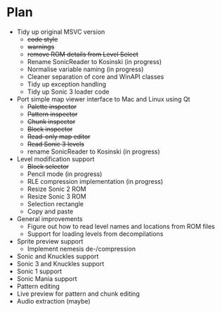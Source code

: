 # Plan

- Tidy up original MSVC version
  + ~~code style~~
  + ~~warnings~~
  + ~~remove ROM details from Level Select~~
  + Rename SonicReader to Kosinski (in progress)
  + Normalise variable naming (in progress)
  + Cleaner separation of core and WinAPI classes
  + Tidy up exception handling
  + Tidy up Sonic 3 loader code
- Port simple map viewer interface to Mac and Linux using Qt
  + ~~Palette inspector~~
  + ~~Pattern inspector~~
  + ~~Chunk inspector~~
  + ~~Block inspector~~
  + ~~Read-only map editor~~
  + ~~Read Sonic 3 levels~~
  + rename SonicReader to Kosinski (in progress)
- Level modification support
  + ~~Block selector~~
  + Pencil mode (in progress)
  + RLE compression implementation (in progress)
  + Resize Sonic 2 ROM
  + Resize Sonic 3 ROM
  + Selection rectangle
  + Copy and paste
- General improvements
  + Figure out how to read level names and locations from ROM files
  + Support for loading levels from decompilations
- Sprite preview support
  + Implement nemesis de-/compression
- Sonic and Knuckles support
- Sonic 3 and Knuckles support
- Sonic 1 support
- Sonic Mania support
- Pattern editing
- Live preview for pattern and chunk editing
- Audio extraction (maybe)
